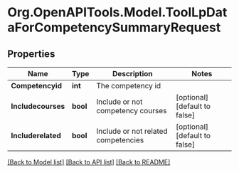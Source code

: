 # Org.OpenAPITools.Model.ToolLpDataForCompetencySummaryRequest

## Properties

Name | Type | Description | Notes
------------ | ------------- | ------------- | -------------
**Competencyid** | **int** | The competency id | 
**Includecourses** | **bool** | Include or not competency courses | [optional] [default to false]
**Includerelated** | **bool** | Include or not related competencies | [optional] [default to false]

[[Back to Model list]](../README.md#documentation-for-models) [[Back to API list]](../README.md#documentation-for-api-endpoints) [[Back to README]](../README.md)

